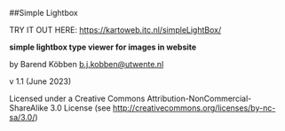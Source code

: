 ##Simple Lightbox 

TRY IT OUT HERE: https://kartoweb.itc.nl/simpleLightBox/ 

**simple lightbox type viewer for images in website**

by Barend Köbben <b.j.kobben@utwente.nl>

v 1.1 (June 2023) 

Licensed under a Creative Commons Attribution-NonCommercial-ShareAlike 3.0 License (see http://creativecommons.org/licenses/by-nc-sa/3.0/)